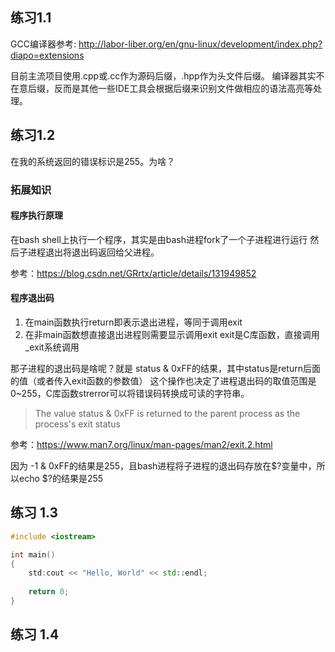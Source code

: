 ## 练习1.1
GCC编译器参考: http://labor-liber.org/en/gnu-linux/development/index.php?diapo=extensions

目前主流项目使用.cpp或.cc作为源码后缀，.hpp作为头文件后缀。
编译器其实不在意后缀，反而是其他一些IDE工具会根据后缀来识别文件做相应的语法高亮等处理。

## 练习1.2
在我的系统返回的错误标识是255。为啥？

### 拓展知识

#### 程序执行原理
在bash shell上执行一个程序，其实是由bash进程fork了一个子进程进行运行
然后子进程退出将退出码返回给父进程。

参考：https://blog.csdn.net/GRrtx/article/details/131949852

#### 程序退出码
1. 在main函数执行return即表示退出进程，等同于调用exit
2. 在非main函数想直接退出进程则需要显示调用exit
exit是C库函数，直接调用_exit系统调用

那子进程的退出码是啥呢？就是 status & 0xFF的结果，其中status是return后面的值（或者传入exit函数的参数值）
这个操作也决定了进程退出码的取值范围是0~255，C库函数strerror可以将错误码转换成可读的字符串。
> The value status & 0xFF is returned to the parent process as the process's exit status

参考：https://www.man7.org/linux/man-pages/man2/exit.2.html


因为 -1 & 0xFF的结果是255，且bash进程将子进程的退出码存放在$?变量中，所以echo $?的结果是255

## 练习 1.3

``` c++
#include <iostream>

int main()
{
    std:cout << "Hello, World" << std::endl;
    
    return 0;
}
```



## 练习 1.4
